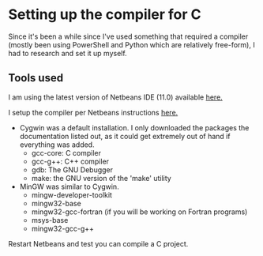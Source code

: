 # Setting up the compiler for C

Since it's been a while since I've used something that required a compiler (mostly been using PowerShell and Python which are relatively 
free-form), I had to research and set it up myself. 

## Tools used
I am using the latest version of Netbeans IDE (11.0) available [here.](https://netbeans.apache.org/download/nb110/nb110.html)

I setup the compiler per Netbeans instructions [here.](https://netbeans.org/community/releases/80/cpp-setup-instructions.html)
- Cygwin was a default installation. I only downloaded the packages the documentation listed out, as it could get extremely out of hand if everything was added.
  - gcc-core: C compiler
  - gcc-g++: C++ compiler
  - gdb: The GNU Debugger
  - make: the GNU version of the 'make' utility
- MinGW was similar to Cygwin. 
  - mingw-developer-toolkit
  - mingw32-base
  - mingw32-gcc-fortran (if you will be working on Fortran programs)
  - msys-base
  - mingw32-gcc-g++

Restart Netbeans and test you can compile a C project. 
